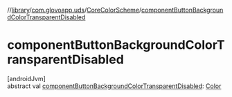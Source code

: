 //[library](../../../index.md)/[com.glovoapp.uds](../index.md)/[CoreColorScheme](index.md)/[componentButtonBackgroundColorTransparentDisabled](component-button-background-color-transparent-disabled.md)

# componentButtonBackgroundColorTransparentDisabled

[androidJvm]\
abstract val [componentButtonBackgroundColorTransparentDisabled](component-button-background-color-transparent-disabled.md): [Color](https://developer.android.com/reference/kotlin/androidx/compose/ui/graphics/Color.html)

